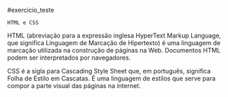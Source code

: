  #exercicio_teste 

    HTML e CSS
 

 HTML (abreviação para a expressão inglesa HyperText Markup Language, que significa Linguagem de Marcação de Hipertexto) é uma linguagem de marcação utilizada na construção de páginas na Web. Documentos HTML podem ser interpretados por navegadores.

 CSS é a sigla para Cascading Style Sheet que, em português, significa Folha de Estilo em Cascatas. É uma linguagem de estilos que serve para compor a parte visual das páginas na internet.  
 
     


   
